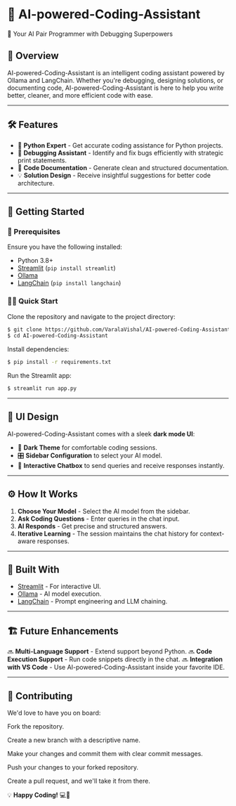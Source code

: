 # 🧠 AI-powered-Coding-Assistant

🚀 Your AI Pair Programmer with Debugging Superpowers

## 🌟 Overview
AI-powered-Coding-Assistant is an intelligent coding assistant powered by Ollama and LangChain. Whether you're debugging, designing solutions, or documenting code, AI-powered-Coding-Assistant is here to help you write better, cleaner, and more efficient code with ease.

---

## 🛠️ Features
- 🐍 **Python Expert** - Get accurate coding assistance for Python projects.
- 🐞 **Debugging Assistant** - Identify and fix bugs efficiently with strategic print statements.
- 📝 **Code Documentation** - Generate clean and structured documentation.
- 💡 **Solution Design** - Receive insightful suggestions for better code architecture.

---

## 🚀 Getting Started
### 📌 Prerequisites
Ensure you have the following installed:
- Python 3.8+
- [Streamlit](https://streamlit.io/) (`pip install streamlit`)
- [Ollama](https://ollama.ai/)
- [LangChain](https://python.langchain.com/) (`pip install langchain`)

### 🏃‍♂️ Quick Start
Clone the repository and navigate to the project directory:
```sh
$ git clone https://github.com/VaralaVishal/AI-powered-Coding-Assistant.git
$ cd AI-powered-Coding-Assistant
```

Install dependencies:
```sh
$ pip install -r requirements.txt
```

Run the Streamlit app:
```sh
$ streamlit run app.py
```

---

## 🎨 UI Design
AI-powered-Coding-Assistant comes with a sleek **dark mode UI**:
- 🖤 **Dark Theme** for comfortable coding sessions.
- 🎛 **Sidebar Configuration** to select your AI model.
- 💬 **Interactive Chatbox** to send queries and receive responses instantly.

---

## ⚙️ How It Works
1. **Choose Your Model** - Select the AI model from the sidebar.
2. **Ask Coding Questions** - Enter queries in the chat input.
3. **AI Responds** - Get precise and structured answers.
4. **Iterative Learning** - The session maintains the chat history for context-aware responses.

---

## 📌 Built With
- [Streamlit](https://streamlit.io/) - For interactive UI.
- [Ollama](https://ollama.ai/) - AI model execution.
- [LangChain](https://python.langchain.com/) - Prompt engineering and LLM chaining.

---

## 🏗 Future Enhancements
🔜 **Multi-Language Support** - Extend support beyond Python.
🔜 **Code Execution Support** - Run code snippets directly in the chat.
🔜 **Integration with VS Code** - Use AI-powered-Coding-Assistant inside your favorite IDE.

---

## 🤝 Contributing
 We'd love to have you on board:

Fork the repository.

Create a new branch with a descriptive name.

Make your changes and commit them with clear commit messages.

Push your changes to your forked repository.

Create a pull request, and we'll take it from there.


💡 **Happy Coding!** 💻🚀

